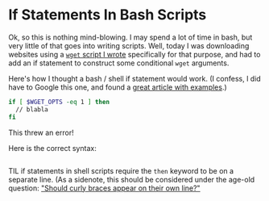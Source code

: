 # If Statements In Bash Scripts

Ok, so this is nothing mind-blowing. I may spend a lot of time in bash, but very little of that goes into writing scripts. Well, today I was downloading websites using a [`wget` script I wrote][1] specifically for that purpose, and had to add an if statement to construct some conditional `wget` arguments.

Here's how I thought a bash / shell if statement would work. (I confess, I did have to Google this one, and found a [great article with examples][2].)

```bash
if [ $WGET_OPTS -eq 1 ] then
  // blabla
fi
```

This threw an error!

Here is the correct syntax:

```bash
```

TIL if statements in shell scripts require the `then` keyword to be on a separate line. (As a sidenote, this should be considered under the age-old question: ["Should curly braces appear on their own line?"][3]

[1]:https://bitbucket.org/snippets/mbornBCG/6eG6kn
[2]:http://bencane.com/2014/01/27/8-examples-of-bash-if-statements-to-get-you-started/
[3]:https://softwareengineering.stackexchange.com/questions/2715/should-curly-braces-appear-on-their-own-line
